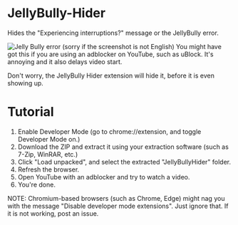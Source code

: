 # JellyBully-Hider
Hides the "Experiencing interruptions?" message or the JellyBully error.

![Jelly Bully error](https://github.com/user-attachments/assets/e007a099-8f4f-4cca-bb4f-e784edf9516a)
(sorry if the screenshot is not English)
You might have got this if you are using an adblocker on YouTube, such as uBlock. It's annoying and it also delays video start.

Don't worry, the JellyBully Hider extension will hide it, before it is even showing up.

# Tutorial
1. Enable Developer Mode (go to chrome://extension, and toggle Developer Mode on.)
2. Download the ZIP and extract it using your extraction software (such as 7-Zip, WinRAR, etc.)
3. Click "Load unpacked", and select the extracted "JellyBullyHider" folder.
4. Refresh the browser.
5. Open YouTube with an adblocker and try to watch a video.
6. You're done.

NOTE: Chromium-based browsers (such as Chrome, Edge) might nag you with the message "Disable developer mode extensions". Just ignore that.
If it is not working, post an issue.
